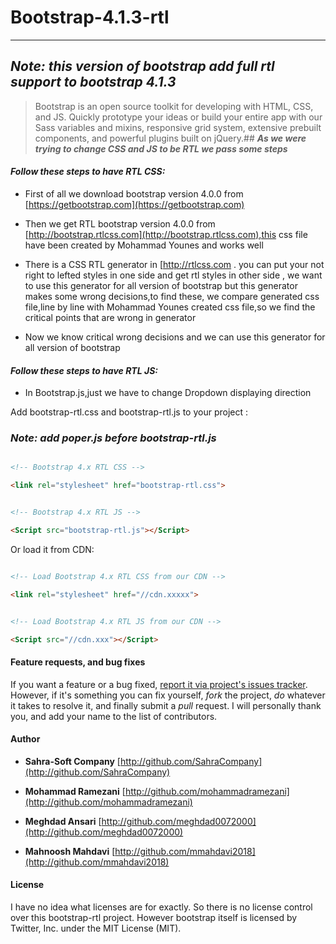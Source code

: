 # Bootstrap-4.1.3-rtl
---
## ***Note: this version of bootstrap add full rtl support to bootstrap 4.1.3***


> Bootstrap is an open source toolkit for developing with HTML, CSS, and JS. Quickly prototype your ideas or build your entire app with our Sass variables and mixins, responsive grid system, extensive prebuilt components, and powerful plugins built on jQuery.## ***As we were trying to change CSS and JS to be RTL we pass some steps***


#### ***Follow these steps to have RTL CSS:***

- First of all we download bootstrap version 4.0.0 from [https://getbootstrap.com](https://getbootstrap.com)

- Then we get RTL bootstrap version 4.0.0 from [http://bootstrap.rtlcss.com](http://bootstrap.rtlcss.com),this css file have been created by Mohammad Younes and works well

- There is a CSS RTL generator in [http://rtlcss.com . you can put your not right to lefted styles in one side and get rtl styles in other side , we want to use this generator for all version of bootstrap 
but this generator makes some wrong decisions,to find these, we compare generated css file,line by line with Mohammad Younes created css file,so we find the critical points that are wrong in generator

- Now we know critical wrong decisions and we can use this generator for all version of bootstrap

#### ***Follow these steps to have RTL JS:***

- In Bootstrap.js,just we have to change Dropdown displaying direction


Add bootstrap-rtl.css and bootstrap-rtl.js to your project :

### ***Note: add poper.js before bootstrap-rtl.js***


```html

<!-- Bootstrap 4.x RTL CSS -->

<link rel="stylesheet" href="bootstrap-rtl.css">


<!-- Bootstrap 4.x RTL JS -->

<Script src="bootstrap-rtl.js"></Script>

```


Or load it from CDN:


```html

<!-- Load Bootstrap 4.x RTL CSS from our CDN -->

<link rel="stylesheet" href="//cdn.xxxxx">


<!-- Load Bootstrap 4.x RTL JS from our CDN -->

<Script src="//cdn.xxx"></Script>

```






#### Feature requests, and bug fixes



If you want a feature or a bug fixed, [report it via project's issues tracker](https://github.com/SahraCompany/Bootstrap-4.x-RTL/issues). However, if it's something you can fix yourself, *fork* the project, *do* whatever it takes to resolve it, and finally submit a *pull* request. I will personally thank you, and add your name to the list of contributors.



#### Author


- **Sahra-Soft Company** [http://github.com/SahraCompany](http://github.com/SahraCompany)

  

- **Mohammad Ramezani** [http://github.com/mohammadramezani](http://github.com/mohammadramezani)
 

  
- **Meghdad Ansari** [http://github.com/meghdad0072000](http://github.com/meghdad0072000)

- **Mahnoosh Mahdavi** [http://github.com/mmahdavi2018](http://github.com/mmahdavi2018)

  





#### License
I have no idea what licenses are for exactly. So there is no license control over this bootstrap-rtl project. However bootstrap itself is licensed by Twitter, Inc. under the MIT License (MIT).
